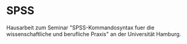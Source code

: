 # SPSS
Hausarbeit zum Seminar "SPSS-Kommandosyntax fuer die wissenschaftliche und berufliche Praxis" an der Universität Hamburg.
